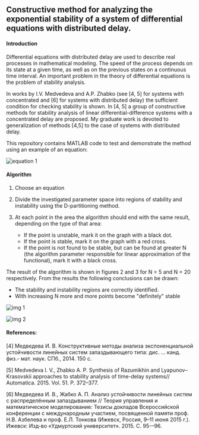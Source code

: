 ## Constructive method for analyzing the exponential stability of a system of differential equations with distributed delay.

#### Introduction
Differential equations with distributed delay are used to describe real processes in mathematical modeling. The speed of the process depends on its state at a given time, as well as on the previous states on a continuous time interval.  An important problem in the theory of differential equations is the problem of stability analysis.

In works by I.V. Medvedeva and A.P. Zhabko (see [4, 5] for systems with concentrated and [6] for systems with distributed delay) the sufficient condition for checking stability is shown. In [4, 5] a group of constructive methods for stability analysis of linear
differential-difference systems with a concentrated delay are proposed. My graduate work is devoted to generalization of methods [4,5] to the case of systems with distributed delay. 

This repository contains MATLAB code to test and demonstrate the method using an example of an equation:

![equation 1](https://user-images.githubusercontent.com/82182857/121483375-c928a300-c9d6-11eb-998b-ec84a7f7a378.jpg)


#### Algorithm

1. Choose an equation
2. Divide the investigated parameter space
into regions of stability and instability using the D-partitioning method. 
3. At each point in the area the algorithm should end with the same result, depending on the type of that area:

    * If the point is unstable, mark it on the graph with a black dot.
    * If the point is stable, mark it on the graph with a red cross.
    * If the point is not found to be stable, but can be found at greater N (the algorithm parameter responsible for linear approximation of the functional), mark it with a black cross.


The result of the algorithm is shown in figures 2 and 3 for N = 5 and N = 20 respectively.
From the results the following conclusions can be drawn:
* The stability and instability regions are correctly identified.
* With increasing N more and more points become "definitely" stable


![img 1](https://user-images.githubusercontent.com/82182857/121442245-e425f380-c993-11eb-9adc-45cf5d008cbc.jpg)


![img 2](https://user-images.githubusercontent.com/82182857/121442283-facc4a80-c993-11eb-8c9d-c605ad7765a1.jpg)


#### References:

<a id="4">[4]</a> 
Медведева И. В. Конструктивные методы анализа экспоненциальной
устойчивости линейных систем запаздывающего типа: дис. ... канд. физ.-
мат. наук. СПб., 2014. 150 с.

<a id="5">[5]</a> 
Medvedeva I. V., Zhabko A. P. Synthesis of Razumikhin and
Lyapunov–Krasovskii approaches to stability analysis of time-delay
systems// Automatica. 2015. Vol. 51. P. 372–377.

<a id="6">[6]</a> 
Медведева И. В., Жабко А. П. Анализ устойчивости линейных систем с
распределённым запаздыванием // Теория управления и математическое
моделирование: Тезисы докладов Всероссийской конференции с международным участием, посвященной памяти проф. Н.В. Азбелева и проф.
Е.Л. Тонкова (Ижевск, Россия, 9–11 июня 2015 г.). Ижевск: Изд-во «Удмуртский университет». 2015. С. 95-–96.
